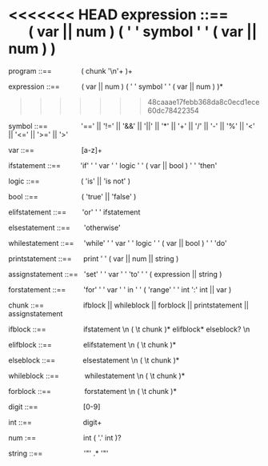 <<<<<<< HEAD
expression ::==  &nbsp; &nbsp; &nbsp;&nbsp;&nbsp;&nbsp;&nbsp; ( var || num ) ( ' ' symbol ' ' ( var || num ) )
=======
program ::== &nbsp; &nbsp; &nbsp; &nbsp; &nbsp; &nbsp; &nbsp; ( chunk '\n'+ )+

expression ::==  &nbsp; &nbsp; &nbsp;&nbsp;&nbsp;&nbsp;&nbsp; ( var || num ) ( ' ' symbol ' ' ( var || num ) )*
>>>>>>> 48caaae17febb368da8c0ecd1ece60dc78422354

symbol ::==  &nbsp; &nbsp; &nbsp; &nbsp;&nbsp;&nbsp;&nbsp;&nbsp;&nbsp;&nbsp;&nbsp;&nbsp; '==' || '!=' || '&&' || '||' || '*' || '+' || '/' || '-' || '%' || '<' || '<=' || '>=' || '>'

var ::==              &nbsp; &nbsp; &nbsp; &nbsp; &nbsp; &nbsp;&nbsp;&nbsp;&nbsp;&nbsp;&nbsp;&nbsp;&nbsp;&nbsp;&nbsp;&nbsp;&nbsp; [a-z]+

ifstatement ::== &nbsp; &nbsp;&nbsp;&nbsp;&nbsp;&nbsp;&nbsp; 'if' ' ' var ' ' logic ' ' ( var || bool ) ' ' 'then'

logic ::== &nbsp;&nbsp; &nbsp; &nbsp; &nbsp;&nbsp;&nbsp;&nbsp;&nbsp;&nbsp;&nbsp;&nbsp;&nbsp;&nbsp;&nbsp;&nbsp; ( 'is' || 'is not' )

bool ::== &nbsp; &nbsp; &nbsp; &nbsp; &nbsp;&nbsp;&nbsp;&nbsp;&nbsp;&nbsp;&nbsp;&nbsp;&nbsp;&nbsp;&nbsp;&nbsp; ( 'true' || 'false' )

elifstatement ::== &nbsp; &nbsp; &nbsp;&nbsp;  'or' ' ' ifstatement

elsestatement ::== &nbsp; &nbsp; &nbsp;  'otherwise'

whilestatement ::==  &nbsp; &nbsp; 'while' ' ' var ' ' logic ' ' ( var || bool ) ' ' 'do'

printstatement ::==  &nbsp; &nbsp;&nbsp;  print ' ' ( var || num || string )

assignstatement ::== &nbsp; 'set' ' ' var ' ' 'to' ' ' ( expression || string )

forstatement ::==   &nbsp; &nbsp; &nbsp; &nbsp;  'for' ' ' var ' ' in ' ' ( 'range' ' ' int ':' int || var )

chunk ::== &nbsp; &nbsp; &nbsp; &nbsp; &nbsp; &nbsp; &nbsp; &nbsp; &nbsp;&nbsp;   ifblock || whileblock || forblock || printstatement || assignstatement

ifblock ::==    &nbsp; &nbsp; &nbsp; &nbsp; &nbsp; &nbsp; &nbsp; &nbsp; &nbsp;      ifstatement \n ( \t chunk )* elifblock* elseblock? \n

elifblock ::==    &nbsp; &nbsp; &nbsp; &nbsp; &nbsp; &nbsp; &nbsp;&nbsp;     elifstatement \n ( \t chunk )*

elseblock ::==    &nbsp; &nbsp; &nbsp; &nbsp; &nbsp; &nbsp;&nbsp;     elsestatement \n ( \t chunk )*

whileblock ::==    &nbsp; &nbsp; &nbsp; &nbsp; &nbsp; &nbsp;  whilestatement \n ( \t chunk )*

forblock ::==      &nbsp; &nbsp; &nbsp; &nbsp; &nbsp; &nbsp; &nbsp; &nbsp;    forstatement \n ( \t chunk )*

digit ::==    &nbsp; &nbsp; &nbsp; &nbsp; &nbsp; &nbsp; &nbsp; &nbsp; &nbsp; &nbsp; &nbsp;        [0-9]

int ::==      &nbsp; &nbsp; &nbsp; &nbsp; &nbsp; &nbsp; &nbsp; &nbsp; &nbsp; &nbsp; &nbsp; &nbsp;&nbsp;           digit+

num :==         &nbsp; &nbsp; &nbsp; &nbsp; &nbsp; &nbsp; &nbsp; &nbsp; &nbsp; &nbsp; &nbsp;&nbsp;       int ( '.' int )?

string ::==    &nbsp; &nbsp; &nbsp; &nbsp; &nbsp; &nbsp; &nbsp; &nbsp; &nbsp; &nbsp;        '"' .* '"'
